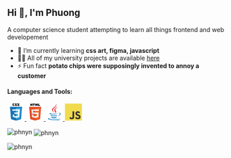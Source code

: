 ## Hi 👋, I'm Phuong
A computer science student attempting to learn all things frontend and web developement
- 🌱 I’m currently learning **css art, figma, javascript**
- 👨‍💻 All of my university projects are available [here](https://github.com/stars/phnyn/lists/uni-projects)
- ⚡ Fun fact **potato chips were supposingly invented to annoy a customer**
<!-- 🔭 I’m currently working on [kbe]([x](https://github.com/kbe-ws22)) -->
<!-- 🤝 I’m looking for help with [x](x) -->
<!-- 📝 I regularly write articles on [x](x) -->
<!-- 💬 Ask me about **x** -->
<!-- 📫 How to reach me **x** -->
<!-- 📄 Know about my experiences [x](x) -->
<!-- - 👯 I’m looking to collaborate on [x](x) -->

<h4 align="left">Languages and Tools:</h4>
<p align="left"> <a href="https://www.w3schools.com/css/" target="_blank" rel="noreferrer"> <img src="https://raw.githubusercontent.com/devicons/devicon/master/icons/css3/css3-original-wordmark.svg" alt="css3" width="40" height="40"/> </a> <a href="https://www.w3.org/html/" target="_blank" rel="noreferrer"> <img src="https://raw.githubusercontent.com/devicons/devicon/master/icons/html5/html5-original-wordmark.svg" alt="html5" width="40" height="40"/> </a> <a href="https://www.java.com" target="_blank" rel="noreferrer"> <img src="https://raw.githubusercontent.com/devicons/devicon/master/icons/java/java-original.svg" alt="java" width="40" height="40"/> </a> <a href="https://developer.mozilla.org/en-US/docs/Web/JavaScript" target="_blank" rel="noreferrer"> <img src="https://raw.githubusercontent.com/devicons/devicon/master/icons/javascript/javascript-original.svg" alt="javascript" width="40" height="40"/> </a> </p>

<p><img align="left" src="https://github-readme-stats.vercel.app/api/top-langs?username=phnyn&show_icons=true&locale=en&layout=compact" alt="phnyn" /></p>

<p>&nbsp;<img align="center" src="https://github-readme-stats.vercel.app/api?username=phnyn&show_icons=true&locale=en" alt="phnyn" width=50% /></p>

<p><img align="center" src="https://github-readme-streak-stats.herokuapp.com/?user=phnyn&" alt="phnyn" /></p>
